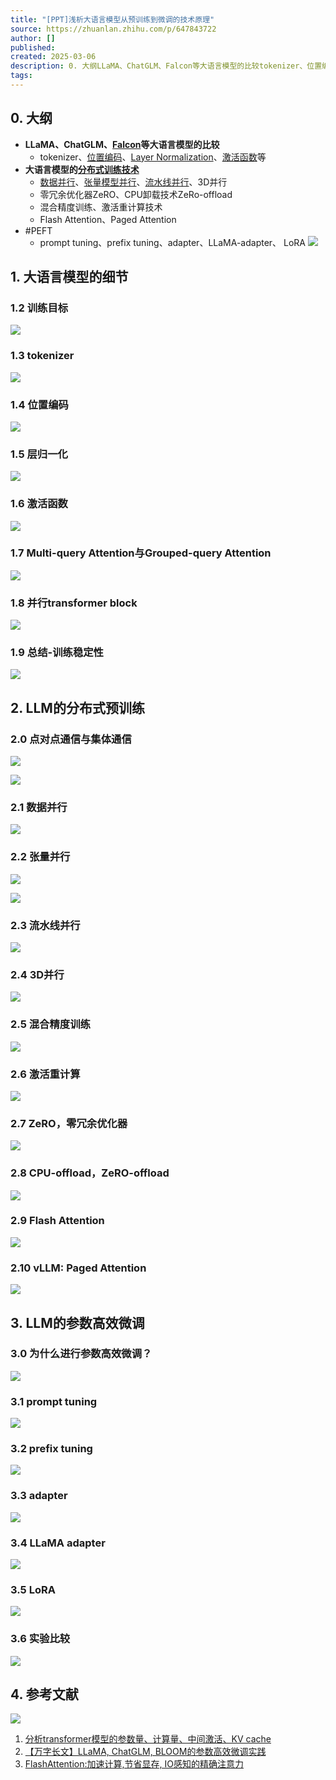 ```yaml
---
title: "[PPT]浅析大语言模型从预训练到微调的技术原理"
source: https://zhuanlan.zhihu.com/p/647843722
author: []
published: 
created: 2025-03-06
description: 0. 大纲LLaMA、ChatGLM、Falcon等大语言模型的比较tokenizer、位置编码、Layer Normalization、激活函数等大语言模型的分布式训练技术数据并行、张量模型并行、流水线并行、3D并行零冗余优化器ZeRO、CPU卸载技术Ze…
tags:
---
```

## 0\. 大纲
- **LLaMA、ChatGLM、[Falcon](https://zhida.zhihu.com/search?content_id=232095641&content_type=Article&match_order=1&q=Falcon&zhida_source=entity)等大语言模型的比较**
	- tokenizer、[位置编码](https://zhida.zhihu.com/search?content_id=232095641&content_type=Article&match_order=1&q=%E4%BD%8D%E7%BD%AE%E7%BC%96%E7%A0%81&zhida_source=entity)、[Layer Normalization](https://zhida.zhihu.com/search?content_id=232095641&content_type=Article&match_order=1&q=Layer+Normalization&zhida_source=entity)、[激活函数](https://zhida.zhihu.com/search?content_id=232095641&content_type=Article&match_order=1&q=%E6%BF%80%E6%B4%BB%E5%87%BD%E6%95%B0&zhida_source=entity)等
- **大语言模型的[分布式训练技术](https://zhida.zhihu.com/search?content_id=232095641&content_type=Article&match_order=1&q=%E5%88%86%E5%B8%83%E5%BC%8F%E8%AE%AD%E7%BB%83%E6%8A%80%E6%9C%AF&zhida_source=entity)**
	- [数据并行](https://zhida.zhihu.com/search?content_id=232095641&content_type=Article&match_order=1&q=%E6%95%B0%E6%8D%AE%E5%B9%B6%E8%A1%8C&zhida_source=entity)、[张量模型并行](https://zhida.zhihu.com/search?content_id=232095641&content_type=Article&match_order=1&q=%E5%BC%A0%E9%87%8F%E6%A8%A1%E5%9E%8B%E5%B9%B6%E8%A1%8C&zhida_source=entity)、[流水线并行](https://zhida.zhihu.com/search?content_id=232095641&content_type=Article&match_order=1&q=%E6%B5%81%E6%B0%B4%E7%BA%BF%E5%B9%B6%E8%A1%8C&zhida_source=entity)、3D并行
	- 零冗余优化器ZeRO、CPU卸载技术ZeRo-offload
	- 混合精度训练、激活重计算技术
	- Flash Attention、Paged Attention
- #PEFT
	- prompt tuning、prefix tuning、adapter、LLaMA-adapter、 LoRA
![](https://pic2.zhimg.com/v2-49840d0d1956821bc42968d94ee0174d_1440w.jpg)

## 1\. 大语言模型的细节


### 1.2 训练目标

![](https://picx.zhimg.com/v2-a81c6976ad10fa184e8d06d253e2fb85_1440w.jpg)

### 1.3 tokenizer

![](https://pic2.zhimg.com/v2-f89b3658226267349ca78ec7d24ffebf_1440w.jpg)

### 1.4 位置编码

![](https://pic2.zhimg.com/v2-96cd3f95a7353f567fcc20fa1d0494b3_1440w.jpg)

### 1.5 层归一化

![](https://picx.zhimg.com/v2-a8f6d1b2c1733ce021087465cabcc4c7_1440w.jpg)

### 1.6 激活函数

![](https://pic1.zhimg.com/v2-8559c280267519dee9ecdd9347a1d8b0_1440w.jpg)

### 1.7 Multi-query Attention与Grouped-query Attention

![](https://pic3.zhimg.com/v2-8f59eb9fec3c480719947ce0a21d3766_1440w.jpg)

### 1.8 并行transformer block

![](https://picx.zhimg.com/v2-7eb329d0c97d687e0d8587956ca9be55_1440w.jpg)

### 1.9 总结-训练稳定性

![](https://pic2.zhimg.com/v2-0747dc3f99dab8449754591cf421ea2d_1440w.jpg)

## 2\. LLM的分布式预训练

### 2.0 点对点通信与集体通信

![](https://pic1.zhimg.com/v2-6afec010baec4423ca99f6536aeacc92_1440w.jpg)

![](https://pic4.zhimg.com/v2-128a9ca5f94d419583a9b55e45ca3fbf_1440w.jpg)

### 2.1 数据并行

![](https://pic4.zhimg.com/v2-68c25e51c449391bb34cecf70c12e137_1440w.jpg)

### 2.2 张量并行

![](https://pic3.zhimg.com/v2-b07d479a9e7378f3a4c0832b67af913a_1440w.jpg)

![](https://pic3.zhimg.com/v2-650a56eb0862434851ff512219dab11c_1440w.jpg)

### 2.3 流水线并行

![](https://picx.zhimg.com/v2-fd0d181427806b6f80305dd65ce02519_1440w.jpg)

### 2.4 3D并行

![](https://picx.zhimg.com/v2-76e6883e7810955c0f7e902bd4379d63_1440w.jpg)

### 2.5 混合精度训练

![](https://pic3.zhimg.com/v2-17c4a3719b7a65a34b93198521efe876_1440w.jpg)

### 2.6 激活重计算

![](https://pic1.zhimg.com/v2-96ea3abb7648b07b369794188ae34ed2_1440w.jpg)

### 2.7 ZeRO，零冗余优化器

![](https://picx.zhimg.com/v2-d721953ac25eab11035cd805adf2454b_1440w.jpg)

### 2.8 CPU-offload，ZeRO-offload

![](https://pica.zhimg.com/v2-da9ee996daabce739a7e3c8aab8f472c_1440w.jpg)

### 2.9 Flash Attention

![](https://pic3.zhimg.com/v2-4b2de839febd4a7b894c29af9c593ea2_1440w.jpg)

### 2.10 vLLM: Paged Attention

![](https://pic3.zhimg.com/v2-a9d3cb64f139aee4275833773f312140_1440w.jpg)

## 3\. LLM的参数高效微调

### 3.0 为什么进行参数高效微调？

![](https://pic4.zhimg.com/v2-066f9645ba023050e57de025c2d6e81d_1440w.jpg)

### 3.1 prompt tuning

![](https://pica.zhimg.com/v2-2e40643ec0b9997f6fad6830248f78b8_1440w.jpg)

### 3.2 prefix tuning

![](https://pic2.zhimg.com/v2-5b0baf3c2c1b525d27f41a0a3ad9a8c7_1440w.jpg)

### 3.3 adapter

![](https://pic2.zhimg.com/v2-8e613772407d7c2d4342e9e6aae15145_1440w.jpg)

### 3.4 LLaMA adapter

![](https://pic1.zhimg.com/v2-6c364d3fb4c10f1a0be7bde7953ce8a4_1440w.jpg)

### 3.5 LoRA

![](https://picx.zhimg.com/v2-f653d4b28df1a7f27105254d57fecd0b_1440w.jpg)

### 3.6 实验比较

![](https://pic3.zhimg.com/v2-34f02bd6b4f59bf68e033d861810c086_1440w.jpg)

## 4\. 参考文献

![](https://pica.zhimg.com/v2-89186827ab554b17503c2aad0ac98f32_1440w.jpg)

1. [分析transformer模型的参数量、计算量、中间激活、KV cache](https://zhuanlan.zhihu.com/p/624740065)
2. [【万字长文】LLaMA, ChatGLM, BLOOM的参数高效微调实践](https://zhuanlan.zhihu.com/p/635710004)
3. [FlashAttention:加速计算,节省显存, IO感知的精确注意力](https://zhuanlan.zhihu.com/p/639228219)
